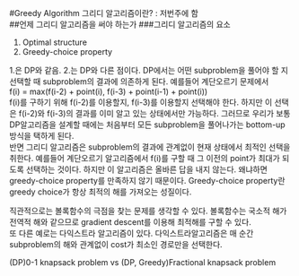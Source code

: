 #Greedy Algorithm
그리디 알고리즘이란? : 저번주에 함  
##언제 그리디 알고리즘을 써야 하는가
###그리디 알고리즘의 요소

1. Optimal structure
2. Greedy-choice property

1.은 DP와 같음. 2.는 DP와 다른 점이다. DP에서는 어떤 subproblem을 풀어야 할 지 선택할 때 subproblem의 결과에 의존하게 된다. 예를들어 계단오르기 문제에서  
f(i) = max(f(i-2) + point(i), f(i-3) + point(i-1) + point(i))  
f(i)를 구하기 위해 f(i-2)를 이용할지, f(i-3)를 이용할지 선택해야 한다. 하지만 이 선택은 f(i-2)와 f(i-3)의 결과를 이미 알고 있는 상태에서만 가능하다. 그러므로 우리가 보통 DP알고리즘을 설계할 때에는 처음부터 모든 subproblem을 풀어나가는 bottom-up방식을 택하게 된다.  
반면 그리디 알고리즘은 subproblem의 결과에 관계없이 현재 상태에서 최적인 선택을 취한다. 예를들어 계단오르기 알고리즘에서 f(i)를 구할 때 그 이전의 point가 최대가 되도록 선택하는 것이다. 하지만 이 알고리즘은 올바른 답을 내지 않는다. 왜냐하면 greedy-choice property를 만족하지 않기 때문이다. Greedy-choice property란 greedy choice가 항상 최적의 해를 가져오는 성질이다.  

직관적으로는 볼록함수의 극점을 찾는 문제를 생각할 수 있다. 볼록함수는 국소적 해가 전역적 해와 같으므로 gradient descent를 이용해 최적해를 구할 수 있다.  
또 다른 예로는 다익스트라 알고리즘이 있다. 다익스트라알고리즘은 매 순간 subproblem의 해와 관계없이 cost가 최소인 경로만을 선택한다.  
  
(DP)0-1 knapsack problem vs (DP, Greedy)Fractional knapsack problem
